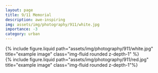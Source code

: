 ```yaml
---
layout: page
title: 9/11 Memorial
description: awe-inspiring
img: assets/img/photography/911/white.jpg
importance: -3
category: urban
---
```


<div class="row align-items-center">
    <div class="col-sm-8 mt-3 mt-md-0">
        {% include figure.liquid path="assets/img/photography/911/white.jpg" title="example image" class="img-fluid rounded z-depth-1" %}
    </div>
    <div class="col-sm-4 mt-3 mt-md-0">
        {% include figure.liquid path="assets/img/photography/911/red.jpg" title="example image" class="img-fluid rounded z-depth-1"%}
    </div>
</div>
